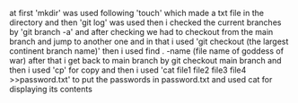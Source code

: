 at first 'mkdir' was used following 'touch' which made a txt file in the directory and then 'git log' was used then i checked the current branches by 'git branch -a' and after checking we had to checkout from the main branch and jump to another one and in  that i used 'git checkout (the largest continent branch name)' then i used find . -name (file name of goddess of war) after that i get back to main branch by git checkout main branch and  then i used 'cp' for copy and then i used 'cat file1 file2 file3 file4 >>password.txt' to put the passwords in password.txt and used cat for displaying its contents
